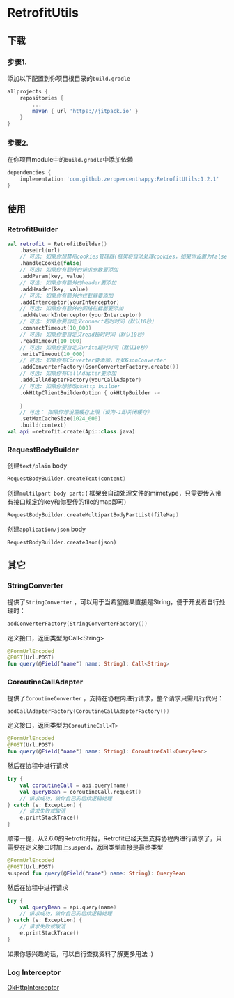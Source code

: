 # RetrofitUtils

## 下载

### 步骤1. 

添加以下配置到你项目根目录的`build.gradle`

```groovy
allprojects {
    repositories {
        ...
        maven { url 'https://jitpack.io' }
    }
}
```

### 步骤2. 

在你项目module中的`build.gradle`中添加依赖

```groovy
dependencies {
    implementation 'com.github.zeropercenthappy:RetrofitUtils:1.2.1'
}
```

## 使用

### RetrofitBuilder

```kotlin
val retrofit = RetrofitBuilder()
    .baseUrl(url)
    // 可选: 如果你想禁用cookies管理器(框架将自动处理cookies，如果你设置为false，记得自己处理)
    .handleCookie(false)
    // 可选: 如果你有额外的请求参数要添加
    .addParam(key, value)
    // 可选: 如果你有额外的header要添加
    .addHeader(key, value)
    // 可选: 如果你有额外的拦截器要添加
    .addInterceptor(yourInterceptor)
    // 可选: 如果你有额外的网络拦截器要添加
    .addNetworkInterceptor(yourInterceptor)
    // 可选: 如果你要自定义connect超时时间（默认10秒）
    .connectTimeout(10_000)
    // 可选: 如果你要自定义read超时时间（默认10秒）
    .readTimeout(10_000)
    // 可选: 如果你要自定义write超时时间（默认10秒）
    .writeTimeout(10_000)
    // 可选: 如果你有Converter要添加，比如GsonConverter
    .addConverterFactory(GsonConverterFactory.create())
    // 可选: 如果你有CallAdapter要添加
    .addCallAdapterFactory(yourCallAdapter)
	// 可选: 如果你想修改okHttp builder
	.okHttpClientBuilderOption { okHttpBuilder ->
        
    }
	// 可选： 如果你想设置缓存上限（设为-1即关闭缓存）
	.setMaxCacheSize(1024_000)
    .build(context)
val api =retrofit.create(Api::class.java)
```

### RequestBodyBuilder

创建`text/plain` body

```kotlin
RequestBodyBuilder.createText(content)
```

创建`multilpart body part`: ( 框架会自动处理文件的mimetype，只需要传入带有接口规定的key和你要传的file的map即可)

```kotlin
RequestBodyBuilder.createMultipartBodyPartList(fileMap)
```

创建`application/json` body

```
RequestBodyBuilder.createJson(json)
```

## 其它

### StringConverter

提供了`StringConverter` ，可以用于当希望结果直接是String，便于开发者自行处理时：

```kotlin
addConverterFactory(StringConverterFactory())
```

定义接口，返回类型为Call\<String\>

```kotlin
@FormUrlEncoded
@POST(Url.POST)
fun query(@Field("name") name: String): Call<String>
```

### CoroutineCallAdapter

提供了`CoroutineConverter` ，支持在协程内进行请求，整个请求只需几行代码：

```kotlin
addCallAdapterFactory(CoroutineCallAdapterFactory())
```

定义接口，返回类型为`CoroutineCall<T>` 

```kotlin
@FormUrlEncoded
@POST(Url.POST)
fun query(@Field("name") name: String): CoroutineCall<QueryBean>
```

然后在协程中进行请求

```kotlin
try {
    val coroutineCall = api.query(name)
    val queryBean = coroutineCall.request()
    // 请求成功，做你自己的后续逻辑处理
} catch (e: Exception) {
    // 请求失败或取消
    e.printStackTrace()
}
```

顺带一提，从2.6.0的Retrofit开始，Retrofit已经天生支持协程内进行请求了，只需要在定义接口时加上`suspend`，返回类型直接是最终类型

```kotlin
@FormUrlEncoded
@POST(Url.POST)
suspend fun query(@Field("name") name: String): QueryBean
```

然后在协程中进行请求

```kotlin
try {
    val queryBean = api.query(name)
    // 请求成功，做你自己的后续逻辑处理
} catch (e: Exception) {
    // 请求失败或取消
    e.printStackTrace()
}
```

如果你感兴趣的话，可以自行查找资料了解更多用法 :)

### Log Interceptor

[OkHttpInterceptor](https://github.com/zeropercenthappy/OkHttpLogInterceptor)
